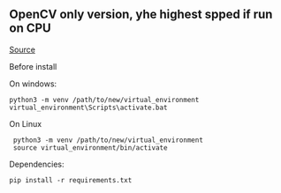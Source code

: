 ## OpenCV only version, yhe highest spped if run on CPU

[Source](https://wiki.loliot.net/docs/lang/python/libraries/yolov4/python-yolov4-about/)

Before install

On windows:

    python3 -m venv /path/to/new/virtual_environment
    virtual_environment\Scripts\activate.bat
    
On Linux

     python3 -m venv /path/to/new/virtual_environment
     source virtual_environment/bin/activate
       
Dependencies:

    pip install -r requirements.txt


